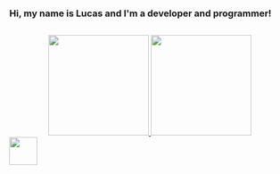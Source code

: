 ### Hi, my name is Lucas and I'm a developer and programmer!
##
<div align="center">
  <a href="https://github.com/goatzin">
  <img height="180em" src="https://github-readme-stats.vercel.app/api?username=goatzin&show_icons=true&theme=synthwave&include_all_commits=true&count_private=true"/>
  <img height="180em" src="https://github-readme-stats.vercel.app/api/top-langs/?username=goatzin&layout=compact&langs_count=7&theme=synthwave"/>
</div>

<img height="50em" src="https://cdn.jsdelivr.net/gh/devicons/devicon/icons/php/php-plain.svg" />
